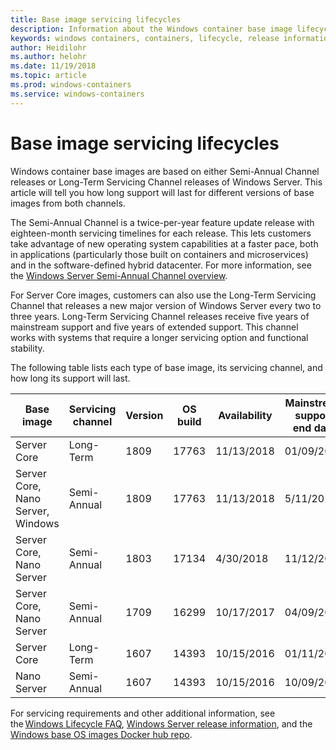 ```yaml
---
title: Base image servicing lifecycles
description: Information about the Windows container base image lifecycle.
keywords: windows containers, containers, lifecycle, release information, base image, container base image
author: Heidilohr
ms.author: helohr
ms.date: 11/19/2018
ms.topic: article
ms.prod: windows-containers
ms.service: windows-containers
---
```

# Base image servicing lifecycles

Windows container base images are based on either Semi-Annual Channel releases or Long-Term Servicing Channel releases of Windows Server. This article will tell you how long support will last for different versions of base images from both channels.

The Semi-Annual Channel is a twice-per-year feature update release with eighteen-month servicing timelines for each release. This lets customers take advantage of new operating system capabilities at a faster pace, both in applications (particularly those built on containers and microservices) and in the software-defined hybrid datacenter. For more information, see the [Windows Server Semi-Annual Channel overview](https://docs.microsoft.com/windows-server/get-started/semi-annual-channel-overview).

For Server Core images, customers can also use the Long-Term Servicing Channel that releases a new major version of Windows Server every two to three years. Long-Term Servicing Channel releases receive five years of mainstream support and five years of extended support. This channel works with systems that require a longer servicing option and functional stability.

The following table lists each type of base image, its servicing channel, and how long its support will last.

|Base image|Servicing channel|Version|OS build|Availability|Mainstream support end date|Extended support date|
|---|---|---|---|---|---|---|
|Server Core|Long-Term|1809|17763|11/13/2018|01/09/2024|01/09/2029|
|Server Core, Nano Server, Windows|Semi-Annual|1809|17763|11/13/2018|5/11/2020|N/A|
|Server Core, Nano Server|Semi-Annual|1803|17134|4/30/2018|11/12/2019|N/A|
|Server Core, Nano Server|Semi-Annual|1709|16299|10/17/2017|04/09/2019|N/A|
|Server Core|Long-Term|1607|14393|10/15/2016|01/11/2022|01/11/2027|
|Nano Server|Semi-Annual|1607|14393|10/15/2016|10/09/2018|N/A|

For servicing requirements and other additional information, see the [Windows Lifecycle FAQ](https://support.microsoft.com/help/18581/lifecycle-faq-windows-products), [Windows Server release information](https://docs.microsoft.com/en-us/windows-server/get-started/windows-server-release-info), and the [Windows base OS images Docker hub repo](https://hub.docker.com/_/microsoft-windows-base-os-images).